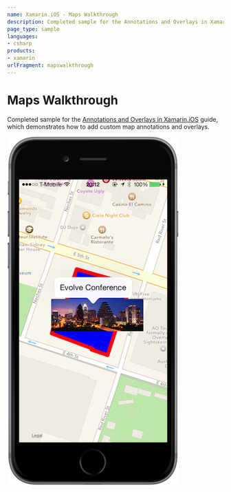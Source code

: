 ```yaml
---
name: Xamarin.iOS - Maps Walkthrough
description: Completed sample for the Annotations and Overlays in Xamarin.iOS guide, which demonstrates how to add custom map annotations and overlays.
page_type: sample
languages:
- csharp
products:
- xamarin
urlFragment: mapswalkthrough
---
```

# Maps Walkthrough

Completed sample for the 
[Annotations and Overlays in Xamarin.iOS](https://docs.microsoft.com/xamarin/ios/user-interface/controls/ios-maps/ios-maps-walkthrough)
guide, which demonstrates how to add custom map annotations and overlays.

![Maps Walkthrough sample](Screenshots/01_map_image.png)

